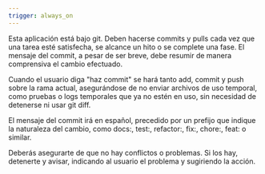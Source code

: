 ```yaml
---
trigger: always_on
---
```


Esta aplicación está bajo git. Deben hacerse commits y pulls cada vez que una tarea esté satisfecha, se alcance un hito o se complete una fase. El mensaje del commit, a pesar de ser breve, debe resumir de manera comprensiva el cambio efectuado. 

Cuando el usuario diga "haz commit" se hará tanto add, commit y push sobre la rama actual, asegurándose de no enviar archivos de uso temporal, como pruebas o logs temporales que ya no estén en uso, sin necesidad de detenerse ni usar git diff. 

El mensaje del commit irá en español, precedido por un prefijo que indique la naturaleza del cambio, como docs:, test:, refactor:, fix:, chore:, feat: o similar. 

Deberás asegurarte de que no hay conflictos o problemas. Si los hay, detenerte y avisar, indicando al usuario el problema y sugiriendo la acción.
